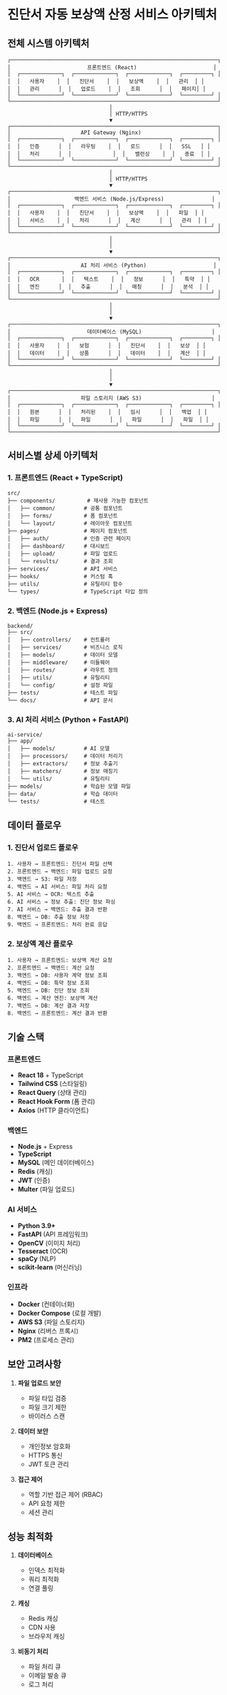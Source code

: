 # 진단서 자동 보상액 산정 서비스 아키텍처

## 전체 시스템 아키텍처

```
┌─────────────────────────────────────────────────────────────────┐
│                        프론트엔드 (React)                        │
│  ┌─────────────┐  ┌─────────────┐  ┌─────────────┐  ┌─────────┐ │
│  │   사용자    │  │   진단서    │  │   보상액    │  │   관리  │ │
│  │   관리      │  │   업로드    │  │   조회      │  │   페이지│ │
│  └─────────────┘  └─────────────┘  └─────────────┘  └─────────┘ │
└─────────────────────────────────────────────────────────────────┘
                                │
                                │ HTTP/HTTPS
                                ▼
┌─────────────────────────────────────────────────────────────────┐
│                      API Gateway (Nginx)                        │
│  ┌─────────────┐  ┌─────────────┐  ┌─────────────┐  ┌─────────┐ │
│  │   인증      │  │   라우팅    │  │   로드      │  │   SSL   │ │
│  │   처리      │  │             │  │   밸런싱    │  │   종료  │ │
│  └─────────────┘  └─────────────┘  └─────────────┘  └─────────┘ │
└─────────────────────────────────────────────────────────────────┘
                                │
                                │ HTTP/HTTPS
                                ▼
┌─────────────────────────────────────────────────────────────────┐
│                    백엔드 서비스 (Node.js/Express)               │
│  ┌─────────────┐  ┌─────────────┐  ┌─────────────┐  ┌─────────┐ │
│  │   사용자    │  │   진단서    │  │   보상액    │  │   파일  │ │
│  │   서비스    │  │   처리      │  │   계산      │  │   관리  │ │
│  └─────────────┘  └─────────────┘  └─────────────┘  └─────────┘ │
└─────────────────────────────────────────────────────────────────┘
                                │
                                │
                                ▼
┌─────────────────────────────────────────────────────────────────┐
│                      AI 처리 서비스 (Python)                     │
│  ┌─────────────┐  ┌─────────────┐  ┌─────────────┐  ┌─────────┐ │
│  │   OCR       │  │   텍스트    │  │   정보      │  │   특약  │ │
│  │   엔진      │  │   추출      │  │   매칭      │  │   분석  │ │
│  └─────────────┘  └─────────────┘  └─────────────┘  └─────────┘ │
└─────────────────────────────────────────────────────────────────┘
                                │
                                │
                                ▼
┌─────────────────────────────────────────────────────────────────┐
│                        데이터베이스 (MySQL)                      │
│  ┌─────────────┐  ┌─────────────┐  ┌─────────────┐  ┌─────────┐ │
│  │   사용자    │  │   보험      │  │   진단서    │  │   보상  │ │
│  │   데이터    │  │   상품      │  │   데이터    │  │   계산  │ │
│  └─────────────┘  └─────────────┘  └─────────────┘  └─────────┘ │
└─────────────────────────────────────────────────────────────────┘
                                │
                                │
                                ▼
┌─────────────────────────────────────────────────────────────────┐
│                      파일 스토리지 (AWS S3)                      │
│  ┌─────────────┐  ┌─────────────┐  ┌─────────────┐  ┌─────────┐ │
│  │   원본      │  │   처리된    │  │   임시      │  │   백업  │ │
│  │   파일      │  │   파일      │  │   파일      │  │   파일  │ │
│  └─────────────┘  └─────────────┘  └─────────────┘  └─────────┘ │
└─────────────────────────────────────────────────────────────────┘
```

## 서비스별 상세 아키텍처

### 1. 프론트엔드 (React + TypeScript)
```
src/
├── components/          # 재사용 가능한 컴포넌트
│   ├── common/         # 공통 컴포넌트
│   ├── forms/          # 폼 컴포넌트
│   └── layout/         # 레이아웃 컴포넌트
├── pages/              # 페이지 컴포넌트
│   ├── auth/           # 인증 관련 페이지
│   ├── dashboard/      # 대시보드
│   ├── upload/         # 파일 업로드
│   └── results/        # 결과 조회
├── services/           # API 서비스
├── hooks/              # 커스텀 훅
├── utils/              # 유틸리티 함수
└── types/              # TypeScript 타입 정의
```

### 2. 백엔드 (Node.js + Express)
```
backend/
├── src/
│   ├── controllers/    # 컨트롤러
│   ├── services/       # 비즈니스 로직
│   ├── models/         # 데이터 모델
│   ├── middleware/     # 미들웨어
│   ├── routes/         # 라우트 정의
│   ├── utils/          # 유틸리티
│   └── config/         # 설정 파일
├── tests/              # 테스트 파일
└── docs/               # API 문서
```

### 3. AI 처리 서비스 (Python + FastAPI)
```
ai-service/
├── app/
│   ├── models/         # AI 모델
│   ├── processors/     # 데이터 처리기
│   ├── extractors/     # 정보 추출기
│   ├── matchers/       # 정보 매칭기
│   └── utils/          # 유틸리티
├── models/             # 학습된 모델 파일
├── data/               # 학습 데이터
└── tests/              # 테스트
```

## 데이터 플로우

### 1. 진단서 업로드 플로우
```
1. 사용자 → 프론트엔드: 진단서 파일 선택
2. 프론트엔드 → 백엔드: 파일 업로드 요청
3. 백엔드 → S3: 파일 저장
4. 백엔드 → AI 서비스: 파일 처리 요청
5. AI 서비스 → OCR: 텍스트 추출
6. AI 서비스 → 정보 추출: 진단 정보 파싱
7. AI 서비스 → 백엔드: 추출 결과 반환
8. 백엔드 → DB: 추출 정보 저장
9. 백엔드 → 프론트엔드: 처리 완료 응답
```

### 2. 보상액 계산 플로우
```
1. 사용자 → 프론트엔드: 보상액 계산 요청
2. 프론트엔드 → 백엔드: 계산 요청
3. 백엔드 → DB: 사용자 계약 정보 조회
4. 백엔드 → DB: 특약 정보 조회
5. 백엔드 → DB: 진단 정보 조회
6. 백엔드 → 계산 엔진: 보상액 계산
7. 백엔드 → DB: 계산 결과 저장
8. 백엔드 → 프론트엔드: 계산 결과 반환
```

## 기술 스택

### 프론트엔드
- **React 18** + TypeScript
- **Tailwind CSS** (스타일링)
- **React Query** (상태 관리)
- **React Hook Form** (폼 관리)
- **Axios** (HTTP 클라이언트)

### 백엔드
- **Node.js** + Express
- **TypeScript**
- **MySQL** (메인 데이터베이스)
- **Redis** (캐싱)
- **JWT** (인증)
- **Multer** (파일 업로드)

### AI 서비스
- **Python 3.9+**
- **FastAPI** (API 프레임워크)
- **OpenCV** (이미지 처리)
- **Tesseract** (OCR)
- **spaCy** (NLP)
- **scikit-learn** (머신러닝)

### 인프라
- **Docker** (컨테이너화)
- **Docker Compose** (로컬 개발)
- **AWS S3** (파일 스토리지)
- **Nginx** (리버스 프록시)
- **PM2** (프로세스 관리)

## 보안 고려사항

1. **파일 업로드 보안**
   - 파일 타입 검증
   - 파일 크기 제한
   - 바이러스 스캔

2. **데이터 보안**
   - 개인정보 암호화
   - HTTPS 통신
   - JWT 토큰 관리

3. **접근 제어**
   - 역할 기반 접근 제어 (RBAC)
   - API 요청 제한
   - 세션 관리

## 성능 최적화

1. **데이터베이스**
   - 인덱스 최적화
   - 쿼리 최적화
   - 연결 풀링

2. **캐싱**
   - Redis 캐싱
   - CDN 사용
   - 브라우저 캐싱

3. **비동기 처리**
   - 파일 처리 큐
   - 이메일 발송 큐
   - 로그 처리 
